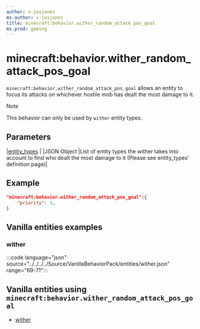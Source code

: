 ```yaml
---
author: v-josjones
ms.author: v-josjones
title: minecraft:behavior.wither_random_attack_pos_goal
ms.prod: gaming
---
```


# minecraft:behavior.wither_random_attack_pos_goal

`minecraft:behavior.wither_random_attack_pos_goal` allows an entity to focus its attacks on whichever hostile mob has dealt the most damage to it.

> [!NOTE]
> This behavior can only be used by `wither` entity types.

## Parameters

|[entity_types](../Definitions/NestedTables/entity_types.md) | |JSON Object |List of entity types the wither takes into account to find who dealt the most damage to it (Please see entity_types' definition page)|

## Example

```json
"minecraft:behavior.wither_random_attack_pos_goal":{
    "priority": 3,
}
```

## Vanilla entities examples

### wither

:::code language="json" source="../../../../Source/VanillaBehaviorPack/entities/wither.json" range="69-71":::

## Vanilla entities using `minecraft:behavior.wither_random_attack_pos_goal`

- [wither](../../../../Source/VanillaBehaviorPack_Snippets/entities/wither.md)

